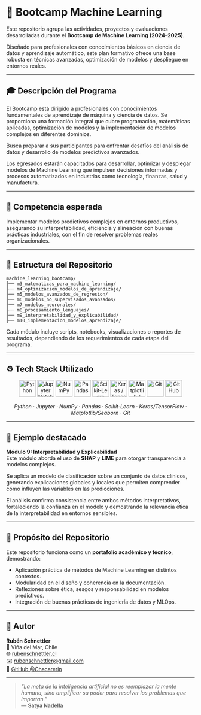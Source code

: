 # 🧠 Bootcamp Machine Learning

Este repositorio agrupa las actividades, proyectos y evaluaciones desarrolladas durante el **Bootcamp de Machine Learning (2024–2025)**.  

Diseñado para profesionales con conocimientos básicos en ciencia de datos y aprendizaje automático, este plan formativo ofrece una base robusta en técnicas avanzadas, optimización de modelos y despliegue en entornos reales.

---

## 🎓 Descripción del Programa

El Bootcamp está dirigido a profesionales con conocimientos fundamentales de aprendizaje de máquina y ciencia de datos. Se proporciona una formación integral que cubre programación, matemáticas aplicadas, optimización de modelos y la implementación de modelos complejos en diferentes dominios.  

Busca preparar a sus participantes para enfrentar desafíos del análisis de datos y desarrollo de modelos predictivos avanzados.  

Los egresados estarán capacitados para desarrollar, optimizar y desplegar modelos de Machine Learning que impulsen decisiones informadas y procesos automatizados en industrias como tecnología, finanzas, salud y manufactura.

---

## 🎯 Competencia esperada

Implementar modelos predictivos complejos en entornos productivos, asegurando su interpretabilidad, eficiencia y alineación con buenas prácticas industriales, con el fin de resolver problemas reales organizacionales.

---

## 📂 Estructura del Repositorio

```
machine_learning_bootcamp/
├── m3_matematicas_para_machine_learning/
├── m4_optimizacion_modelos_de_aprendizaje/
├── m5_modelos_avanzados_de_regresion/
├── m6_modelos_no_supervisados_avanzados/
├── m7_modelos_neuronales/
├── m8_procesamiento_lenguajes/
├── m9_interpretabilidad_y_explicabilidad/
├── m10_implementacion_modelos_aprendizaje/
```

Cada módulo incluye scripts, notebooks, visualizaciones o reportes de resultados, dependiendo de los requerimientos de cada etapa del programa.

---

## ⚙️ Tech Stack Utilizado

<p align="center">
  <img src="https://cdn.jsdelivr.net/gh/devicons/devicon/icons/python/python-original.svg" width="45" height="45" title="Python"/>
  <img src="https://cdn.jsdelivr.net/gh/devicons/devicon/icons/jupyter/jupyter-original.svg" width="45" height="45" title="Jupyter Notebook"/>
  <img src="https://cdn.jsdelivr.net/gh/devicons/devicon/icons/numpy/numpy-original.svg" width="45" height="45" title="NumPy"/>
  <img src="https://cdn.jsdelivr.net/gh/devicons/devicon/icons/pandas/pandas-original.svg" width="45" height="45" title="Pandas"/>
  <img src="https://cdn.jsdelivr.net/gh/devicons/devicon/icons/scikitlearn/scikitlearn-original.svg" width="45" height="45" title="Scikit‑Learn"/>
  <img src="https://cdn.jsdelivr.net/gh/devicons/devicon/icons/keras/keras-original.svg" width="45" height="45" title="Keras / TensorFlow"/>
  <img src="https://cdn.jsdelivr.net/gh/devicons/devicon/icons/matplotlib/matplotlib-original.svg" width="45" height="45" title="Matplotlib / Seaborn"/>
  <img src="https://cdn.jsdelivr.net/gh/devicons/devicon/icons/git/git-original.svg" width="45" height="45" title="Git"/>
  <img src="https://cdn.jsdelivr.net/gh/devicons/devicon/icons/github/github-original.svg" width="45" height="45" title="GitHub"/>
</p>

<p align="center">
  <em>Python · Jupyter · NumPy · Pandas · Scikit‑Learn · Keras/TensorFlow · Matplotlib/Seaborn · Git</em>
</p>

---

## 🧩 Ejemplo destacado

**Módulo 9: Interpretabilidad y Explicabilidad**  
Este módulo aborda el uso de **SHAP** y **LIME** para otorgar transparencia a modelos complejos.  

Se aplica un modelo de clasificación sobre un conjunto de datos clínicos, generando explicaciones globales y locales que permiten comprender cómo influyen las variables en las predicciones.

El análisis confirma consistencia entre ambos métodos interpretativos, fortaleciendo la confianza en el modelo y demostrando la relevancia ética de la interpretabilidad en entornos sensibles.

---

## 🧭 Propósito del Repositorio

Este repositorio funciona como un **portafolio académico y técnico**, demostrando:  
- Aplicación práctica de métodos de Machine Learning en distintos contextos.  
- Modularidad en el diseño y coherencia en la documentación.  
- Reflexiones sobre ética, sesgos y responsabilidad en modelos predictivos.  
- Integración de buenas prácticas de ingeniería de datos y MLOps.

---

## 👤 Autor

**Rubén Schnettler**  
📍 Viña del Mar, Chile  
🌐 [rubenschnettler.cl](https://rubenschnettler.cl)  
✉️ rubenschnettler@gmail.com  
🐙 [GitHub @Chacarerin](https://github.com/Chacarerin)

---

> *“La meta de la inteligencia artificial no es reemplazar la mente humana, sino amplificar su poder para resolver los problemas que importan.”*  
> — **Satya Nadella**
